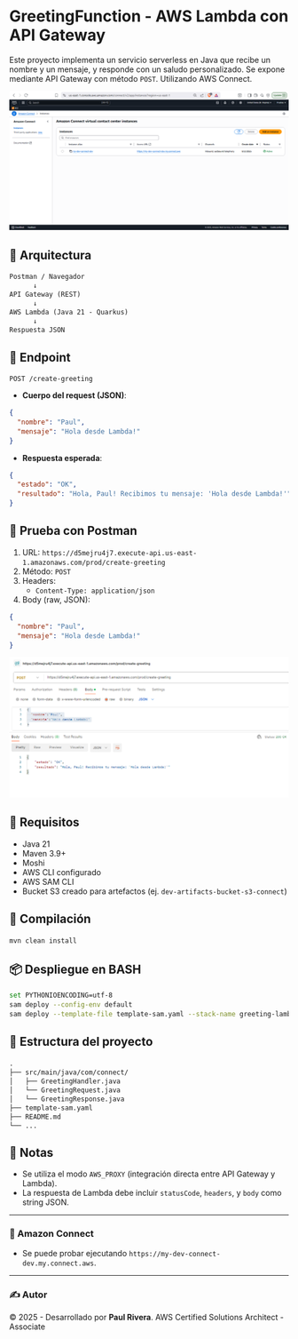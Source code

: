 # GreetingFunction - AWS Lambda con API Gateway

Este proyecto implementa un servicio serverless en Java que recibe un nombre y un mensaje, y responde con un saludo personalizado. 
Se expone mediante API Gateway con método `POST`.
Utilizando AWS Connect.

![img_1.png](img_1.png)

## 🧱 Arquitectura

```plaintext
Postman / Navegador
      ↓
API Gateway (REST)
      ↓
AWS Lambda (Java 21 - Quarkus)
      ↓
Respuesta JSON
```

## 🚀 Endpoint

```
POST /create-greeting
```

- **Cuerpo del request (JSON)**:
```json
{
  "nombre": "Paul",
  "mensaje": "Hola desde Lambda!"
}
```

- **Respuesta esperada**:
```json
{
  "estado": "OK",
  "resultado": "Hola, Paul! Recibimos tu mensaje: 'Hola desde Lambda!'"
}
```

## 🧪 Prueba con Postman

1. URL: `https://d5mejru4j7.execute-api.us-east-1.amazonaws.com/prod/create-greeting`
2. Método: `POST`
3. Headers:  
   - `Content-Type: application/json`
4. Body (raw, JSON):
```json
{
  "nombre": "Paul",
  "mensaje": "Hola desde Lambda!"
}
```
![img.png](img.png)

## 🧰 Requisitos

- Java 21
- Maven 3.9+
- Moshi
- AWS CLI configurado
- AWS SAM CLI
- Bucket S3 creado para artefactos (ej. `dev-artifacts-bucket-s3-connect`)

## 🔨 Compilación

```bash
mvn clean install
```

## 📦 Despliegue en BASH

```bash
set PYTHONIOENCODING=utf-8
sam deploy --config-env default
sam deploy --template-file template-sam.yaml --stack-name greeting-lambda-stack --capabilities CAPABILITY_IAM --region us-east-1 --s3-bucket dev-artifacts-bucket-s3-connect

```

## 📁 Estructura del proyecto

```
.
├── src/main/java/com/connect/
│   ├── GreetingHandler.java
│   └── GreetingRequest.java
│   └── GreetingResponse.java
├── template-sam.yaml
├── README.md
└── ...
```

## 📘 Notas

- Se utiliza el modo `AWS_PROXY` (integración directa entre API Gateway y Lambda).
- La respuesta de Lambda debe incluir `statusCode`, `headers`, y `body` como string JSON.

---

### 🧠 Amazon Connect

- Se puede probar ejecutando `https://my-dev-connect-dev.my.connect.aws`.

---

### ✍️ Autor
© 2025 - Desarrollado por **Paul Rivera**. AWS Certified Solutions Architect - Associate
